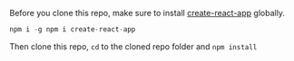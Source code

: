 Before you clone this repo, make sure to install [create-react-app](https://www.npmjs.com/package/create-react-app) globally. 
```js
npm i -g npm i create-react-app
```

Then clone this repo, `cd` to the cloned repo folder and `npm install`
